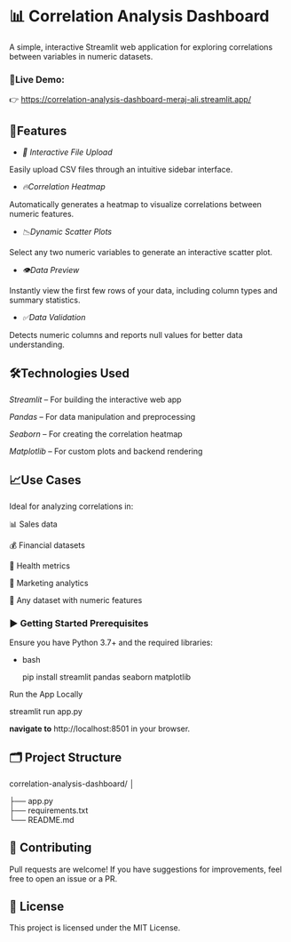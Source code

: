 # 📊 Correlation Analysis Dashboard
A simple, interactive Streamlit web application for exploring correlations between variables in numeric datasets.

### 🔗Live Demo:
👉 https://correlation-analysis-dashboard-meraj-ali.streamlit.app/

## 🚀Features
- *📁 Interactive File Upload*

Easily upload CSV files through an intuitive sidebar interface.

- *🔥Correlation Heatmap*
  
Automatically generates a heatmap to visualize correlations between numeric features.

- *📉Dynamic Scatter Plots*
  
Select any two numeric variables to generate an interactive scatter plot.

- *👁️Data Preview*
  
Instantly view the first few rows of your data, including column types and summary statistics.

- *✅Data Validation*
  
Detects numeric columns and reports null values for better data understanding.

## 🛠️Technologies Used
*Streamlit* – For building the interactive web app

*Pandas* – For data manipulation and preprocessing

*Seaborn* – For creating the correlation heatmap

*Matplotlib* – For custom plots and backend rendering

## 📈Use Cases
Ideal for analyzing correlations in:

📊 Sales data

💰 Financial datasets

🏥 Health metrics

📢 Marketing analytics

🔢 Any dataset with numeric features

### ▶️ Getting Started Prerequisites

Ensure you have Python 3.7+ and the required libraries:
- bash
  
  pip install streamlit pandas seaborn matplotlib

Run the App Locally

streamlit run app.py

**navigate to** http://localhost:8501 in your browser.

## 🗂️ Project Structure
correlation-analysis-dashboard/
│

├── app.py                
├── requirements.txt     
└── README.md             

## 🤝 Contributing
Pull requests are welcome! If you have suggestions for improvements, feel free to open an issue or a PR.

## 📄 License
This project is licensed under the MIT License.

